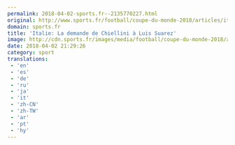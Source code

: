 ```yaml
---
permalink: 2018-04-02-sports.fr--2135770227.html
original: http://www.sports.fr/football/coupe-du-monde-2018/articles/italie-la-demande-de-chiellini-a-luis-suarez-2127938
domain: sports.fr
title: 'Italie: La demande de Chiellini à Luis Suarez'
image: http://cdn.sports.fr/images/media/football/coupe-du-monde-2018/articles/italie-la-demande-de-chiellini-a-luis-suarez/suarezchiellini-home/24718895-1-fre-FR/suarezchiellini-home.jpg
date: 2018-04-02 21:29:26
category: sport
translations: 
 - 'en'
 - 'es'
 - 'de'
 - 'ru'
 - 'ja'
 - 'it'
 - 'zh-CN'
 - 'zh-TW'
 - 'ar'
 - 'pt'
 - 'hy'
---
```


